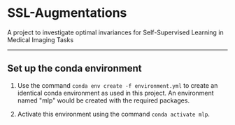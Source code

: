 # SSL-Augmentations
A project to investigate optimal invariances for Self-Supervised Learning in Medical Imaging Tasks

---

## Set up the conda environment
1. Use the command `conda env create -f environment.yml` to create an identical conda environment as used in this project. An environment named "mlp" would be created with the required packages.

2. Activate this environment using the command `conda activate mlp`.
